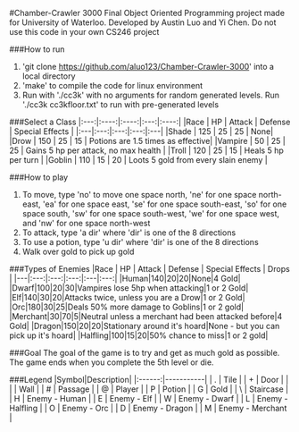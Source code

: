 #Chamber-Crawler 3000
Final Object Oriented Programming project made for University of Waterloo. Developed by Austin Luo and Yi Chen. Do not use this code in your own CS246 project

###How to run
1. 'git clone https://github.com/aluo123/Chamber-Crawler-3000' into a local directory
2. 'make' to compile the code for linux environment
3. Run with './cc3k' with no arguments for random generated levels. Run './cc3k cc3kfloor.txt' to run with pre-generated levels

###Select a Class
|:---:|:----:|:----:|:---:|:----:|
|Race | HP | Attack | Defense | Special Effects |
|:---|:---:|:---:|:---:|:---|
|Shade | 125 | 25 | 25 | None|
|Drow | 150 | 25 | 15 | Potions are 1.5 times as effective|
|Vampire | 50 | 25 | 25 | Gains 5 hp per attack, no max health |
|Troll | 120 | 25 | 15 | Heals 5 hp per turn |
|Goblin | 110 | 15 | 20 | Loots 5 gold from every slain enemy |

###How to play
1. To move, type 'no' to move one space north, 'ne' for one space north-east, 'ea' for one space east, 'se' for one space south-east, 'so' for one space south, 'sw' for one space south-west, 'we' for one space west, and 'nw' for one space north-west
2. To attack, type 'a dir' where 'dir' is one of the 8 directions
3. To use a potion, type 'u dir' where 'dir' is one of the 8 directions
4. Walk over gold to pick up gold

###Types of Enemies
|Race | HP | Attack | Defense | Special Effects | Drops |
|---|:---:|:---:|:---:|:---|:---:|
|Human|140|20|20|None|4 Gold|
|Dwarf|100|20|30|Vampires lose 5hp when attacking|1 or 2 Gold|
|Elf|140|30|20|Attacks twice, unless you are a Drow|1 or 2 Gold|
|Orc|180|30|25|Deals 50% more damage to Goblins|1 or 2 gold|
|Merchant|30|70|5|Neutral unless a merchant had been attacked before|4 Gold|
|Dragon|150|20|20|Stationary around it's hoard|None - but you can pick up it's hoard|
|Halfling|100|15|20|50% chance to miss|1 or 2 gold|

###Goal
The goal of the game is to try and get as much gold as possible. The game ends when you complete the 5th level or die.

###Legend
|Symbol|Description|
|:------:|-----------|
| . | Tile |
| + | Door |
| \| | Wall |
| # | Passage |
| @ | Player |
| P | Potion |
| G | Gold |
| \ | Staircase |
| H | Enemy - Human |
| E | Enemy - Elf |
| W | Enemy - Dwarf |
| L | Enemy - Halfling |
| O | Enemy - Orc |
| D | Enemy - Dragon |
| M | Enemy - Merchant |
